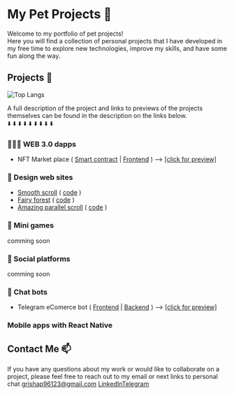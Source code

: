 # My Pet Projects 🐶

Welcome to my portfolio of pet projects!<br />
Here you will find a collection of personal projects that I have developed in my free time to explore new technologies, improve my skills, and have some fun along the way.

## Projects 🚀

![Top Langs](https://github-readme-stats.vercel.app/api/top-langs/?username=GregoryPetrovLn&layout=compact&theme=transparent)


A full description of the project and links to previews of the projects themselves can be found in the description on the links below.<br />
⬇️ ⬇️ ⬇️ ⬇️ ⬇️ ⬇️ ⬇️ ⬇️ ⬇️

### 🧑🏽‍💻 WEB 3.0 dapps
- NFT Market place ( [Smart contract](https://github.com/gregory-pet-projects/marketplace-nft-smart-conrtact) | [Frontend](https://github.com/gregory-pet-projects/marketplace-nft-frontend) ) --> [[click for preview]]()

### 🎨 Design web sites 
- [Smooth scroll](https://gregory-pet-projects.github.io/creative-scroll) ( [code](https://github.com/Gregory-incorporated/creative-scroll) )
- [Fairy forest](https://gregory-pet-projects.github.io/fairy-forest-parallax) ( [code](https://github.com/gregory-pet-projects/fairy-forest-parallax) )
- [Amazing parallel scroll](https://gregory-pet-projects.github.io/parallel-scroll-animation) ( [code](https://github.com/gregory-pet-projects/parallel-scroll-animation) )


### 👾 Mini games
comming soon

### 📱 Social platforms

comming soon


### 💬 Chat bots 
- Telegram eComerce bot ( [Frontend](https://github.com/gregory-pet-projects/telegram-bot-shop-frontend) | [Backend](https://github.com/gregory-pet-projects/telegram-bot-shop-backend) ) --> [[click for preview]]()

### Mobile apps with React Native


## Contact Me 📫

If you have any questions about my work or would like to collaborate on a project, please feel free to reach out to my email or next links to personal chat
grishap96123@gmail.com [LinkedIn](https://www.linkedin.com/in/gregory-petrov/)[Telegram](https://t.me/gregoryln)

 


